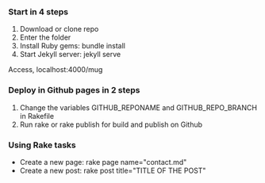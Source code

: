 ### Start in 4 steps
 1. Download or clone repo
 2. Enter the folder
 3. Install Ruby gems: bundle install
 4. Start Jekyll server: jekyll serve

Access, localhost:4000/mug

### Deploy in Github pages in 2 steps
 1. Change the variables GITHUB_REPONAME and GITHUB_REPO_BRANCH in Rakefile
 2. Run rake or rake publish for build and publish on Github

### Using Rake tasks
 * Create a new page: rake page name="contact.md"
 * Create a new post: rake post title="TITLE OF THE POST"


